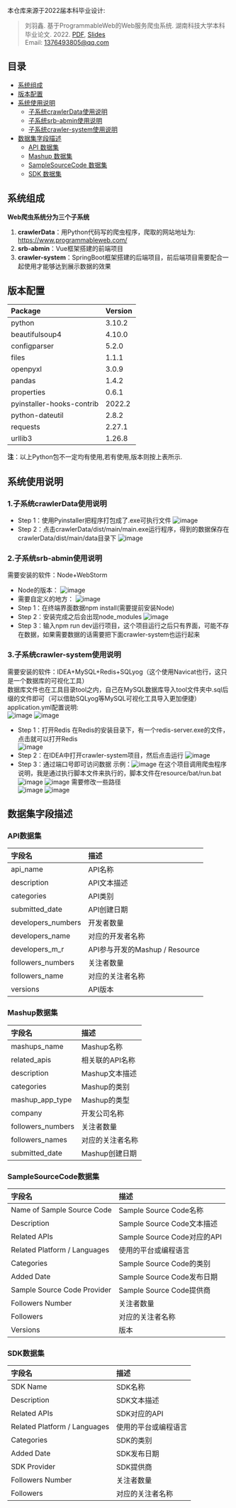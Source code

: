 本仓库来源于2022届本科毕业设计:
> 刘羽鑫. 基于ProgrammableWeb的Web服务爬虫系统. 湖南科技大学本科毕业论文. 2022. [PDF](2022_本科毕业论文_刘羽鑫.pdf), [Slides](2022_答辩PPT_刘羽鑫.pdf)  
> Email: 1376493805@qq.com
## 目录
- [系统组成](#系统组成)
- [版本配置](#版本配置)
- [系统使用说明](#系统使用说明)
  - [子系统crawlerData使用说明](#1.子系统crawlerData使用说明)
  - [子系统srb-abmin使用说明](#2.子系统srb-abmin使用说明)
  - [子系统crawler-system使用说明](#3.子系统crawler-system使用说明)
- [数据集字段描述](#数据集字段描述)
  - [API 数据集](#API数据集)
  - [Mashup 数据集](#Mashup数据集)
  - [SampleSourceCode 数据集](#SampleSourceCode数据集)
  - [SDK 数据集](#SDK数据集)
 
## <span id=" ">系统组成</span>
**Web爬虫系统分为三个子系统**
1. **crawlerData**：用Python代码写的爬虫程序，爬取的网站地址为: <https://www.programmableweb.com/>
2. **srb-abmin**：Vue框架搭建的前端项目
3. **crawler-system**：SpringBoot框架搭建的后端项目，前后端项目需要配合一起使用才能够达到展示数据的效果

## <span id=" ">版本配置</span>
| Package | Version | 
| :-----| :----- | 
| python | 3.10.2 | 
|beautifulsoup4| 4.10.0|
|configparser| 5.2.0|
|files| 1.1.1|
|openpyxl| 3.0.9|
|pandas| 1.4.2|
|properties| 0.6.1|
|pyinstaller-hooks-contrib|2022.2|
|python-dateutil|2.8.2|
|requests|2.27.1|
|urllib3|1.26.8|

**注**：以上Python包不一定均有使用,若有使用,版本则按上表所示.

## <span id=" ">系统使用说明</span>
### <span id=" ">1.子系统crawlerData使用说明</span>
- Step 1：使用Pyinstaller把程序打包成了.exe可执行文件
 ![image](https://user-images.githubusercontent.com/68261447/172369104-2d2526a9-ca74-464f-ba0e-5a5383ccd3c7.png)
- Step 2：点击crawlerData/dist/main/main.exe运行程序，得到的数据保存在crawlerData/dist/main/data目录下
 ![image](https://user-images.githubusercontent.com/68261447/172370369-b27f4105-45b3-4ccb-856d-f63f411b8167.png)

### <span id=" ">2.子系统srb-abmin使用说明</span>
 需要安装的软件：Node+WebStorm  
- Node的版本：
![image](https://user-images.githubusercontent.com/68261447/171337406-1a096250-4ba8-4c4b-bc1e-878504d122de.png)
- 需要自定义的地方：
![image](https://user-images.githubusercontent.com/68261447/171337805-ca6e31eb-25ac-453b-bc99-b29a922a06c1.png)
- Step 1：在终端界面数据npm install(需要提前安装Node)
- Step 2：安装完成之后会出现node_modules
![image](https://user-images.githubusercontent.com/68261447/171338401-8214a416-3b43-48de-9afd-20d224a64c35.png)
- Step 3：输入npm run dev运行项目，这个项目运行之后只有界面，可能不存在数据，如果需要数据的话需要把下面crawler-system也运行起来

### <span id=" ">3.子系统crawler-system使用说明</span>
 需要安装的软件：IDEA+MySQL+Redis+SQLyog（这个使用Navicat也行，这只是一个数据库的可视化工具）    
 数据库文件也在工具目录tool之内，自己在MySQL数据库导入tool文件夹中.sql后缀的文件即可（可以借助SQLyog等MySQL可视化工具导入更加便捷）  
 application.yml配置说明:  
  ![image](https://user-images.githubusercontent.com/68261447/171333984-d9537e77-eec2-46ad-bc13-85969324e45f.png)
  ![image](https://user-images.githubusercontent.com/68261447/171334158-6482d95c-ddd6-428d-ab55-989db6b69888.png)
- Step 1：打开Redis
  在Redis的安装目录下，有一个redis-server.exe的文件，点击就可以打开Redis  
![image](https://user-images.githubusercontent.com/68261447/171334268-0b7e05d6-01a8-49c4-b6d8-2056634f4faf.png)
- Step 2：在IDEA中打开crawler-system项目，然后点击运行
![image](https://user-images.githubusercontent.com/68261447/171334196-66f8a8a3-d9d7-4995-8846-2ea8facd5e96.png)
- Step 3：通过端口号即可访问数据
  示例：![image](https://user-images.githubusercontent.com/68261447/171336246-a0456111-51a5-4dab-9c2f-93ef01582fd4.png)
  在这个项目调用爬虫程序说明，我是通过执行脚本文件来执行的，脚本文件在resource/bat/run.bat    
  ![image](https://user-images.githubusercontent.com/68261447/171336438-fa25c2a6-13ff-49d7-92ed-53fd890d34f1.png)
  ![image](https://user-images.githubusercontent.com/68261447/171336514-3ad39aac-9ebd-406b-910f-78d5cb6daac3.png)
  需要修改一些路径  
  ![image](https://user-images.githubusercontent.com/68261447/171336690-63a6ed24-7802-455c-9366-5664a93cc685.png)
  ![image](https://user-images.githubusercontent.com/68261447/171336807-efe5d608-7604-4bfa-9ede-4a148196d031.png)

## <span id=" ">数据集字段描述</span>
### <span id=" ">API数据集</span>
|  字段名 | 描述 |
|  :----  | :----  |
| api_name | API名称 |
| description | API文本描述 |
| categories | API类别 |
| submitted_date | API创建日期 |
| developers_numbers | 开发者数量 |
| developers_name | 对应的开发者名称 |
| developers_m_r | API参与开发的Mashup / Resource |
| followers_numbers | 关注者数量 |
| followers_name | 对应的关注者名称 |
| versions | API版本 |

### <span id=" ">Mashup数据集</span>
|  字段名 | 描述 |
|  :----  | :----  |
| mashups_name | Mashup名称 |
| related_apis | 相关联的API名称 |
| description | Mashup文本描述 |
| categories | Mashup的类别 |
| mashup_app_type | Mashup的类型 |
| company | 开发公司名称 |
| followers_numbers | 关注者数量 |
| followers_names | 对应的关注者名称 |
| submitted_date | Mashup创建日期 |

### <span id=" ">SampleSourceCode数据集</span>
|  字段名 | 描述 |
|  :----  | :----  |
| Name of Sample Source Code | Sample Source Code名称 |
| Description | Sample Source Code文本描述 |
| Related APIs | Sample Source Code对应的API |
| Related Platform / Languages | 使用的平台或编程语言 |
| Categories | Sample Source Code的类别 |
| Added Date | Sample Source Code发布日期 |
| Sample Source Code Provider | Sample Source Code提供商 |
| Followers Number | 关注者数量 |
| Followers | 对应的关注者名称 |
| Versions | 版本 |

### <span id=" ">SDK数据集</span>
|  字段名 | 描述 |
|  :----  | :----  |
| SDK Name | SDK名称 |
| Description | SDK文本描述 |
| Related APIs | SDK对应的API |
| Related Platform / Languages | 使用的平台或编程语言 |
| Categories | SDK的类别 |
| Added Date | SDK发布日期 |
| SDK Provider | SDK提供商 |
| Followers Number | 关注者数量 |
| Followers | 对应的关注者名称 |


